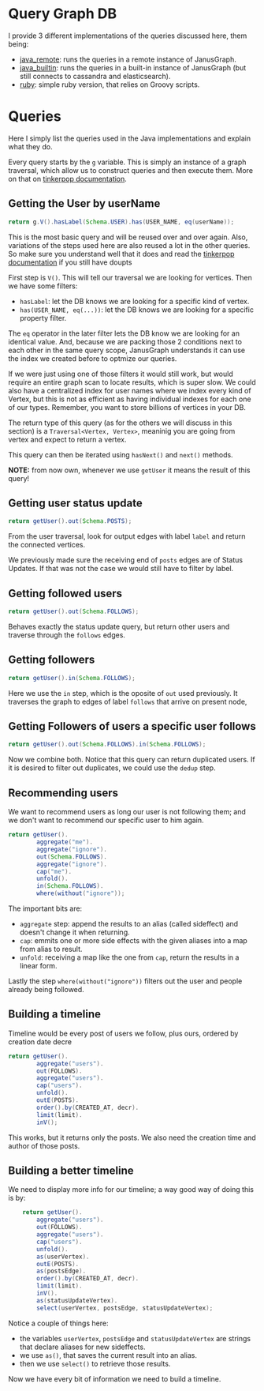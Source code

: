 # Query Graph DB

I provide 3 different implementations of the queries discussed here, them being:


* [java\_remote](java_remote): runs the queries in a remote instance of JanusGraph.
* [java\_builtin](java_builtin): runs the queries in a built-in instance of JanusGraph (but still connects to cassandra and elasticsearch).
* [ruby](ruby): simple ruby version, that relies on Groovy scripts.


# Queries


Here I simply list the queries used in the Java implementations and explain what they do.

Every query starts by the `g` variable. This is simply an instance of a graph traversal, which allow us to construct queries and
then execute them. More on that on [tinkerpop documentation](http://tinkerpop.apache.org/docs/current/reference/).


## Getting the User by userName

```java
return g.V().hasLabel(Schema.USER).has(USER_NAME, eq(userName));
```

This is the most basic query and will be reused over and over again. Also, variations of the steps used here are also reused a lot in the other queries.
So make sure you understand well that it does and read the [tinkerpop documentation](http://tinkerpop.apache.org/docs/current/reference/) if you still have doupts


First step is `V()`. This will tell our traversal we are looking for vertices. Then we have some filters:

* `hasLabel`: let the DB knows we are looking for a specific kind of vertex.
* `has(USER_NAME, eq(...))`: let the DB knows we are looking for a specific property filter.


The `eq` operator in the later filter lets the DB know we are looking for an identical value. And, because we are packing those 2 conditions next to each other in the same query scope, JanusGraph understands it can use the index we created before to optmize our queries.

If we were just using one of those filters it would still work, but would require an entire graph scan to locate results, which is super slow. We could also have a centralized index for user names where we index every kind of Vertex, but this is not as efficient as having individual indexes for each one of our types. Remember, you want to store billions of vertices in your DB.



The return type of this query (as for the others we will discuss in this section) is a `Traversal<Vertex, Vertex>`, meaninig you are going from vertex and expect to return a vertex.

This query can then be iterated using `hasNext()` and `next()` methods.



**NOTE:** from now own, whenever we use `getUser` it means the result of this query!



## Getting user status update

```java
return getUser().out(Schema.POSTS);
```

From the user traversal, look for output edges with label `label` and return
the connected vertices.

We previously made sure the receiving end of `posts` edges are of Status
Updates. If that was not the case we would still have to filter by label.

## Getting followed users

```java
return getUser().out(Schema.FOLLOWS);
```

Behaves exactly the status update query, but return other users and traverse
through the `follows`  edges.

## Getting followers

```java
return getUser().in(Schema.FOLLOWS);
```

Here we use the `in` step, which is the oposite of `out` used previously. It
traverses the graph to edges of label `follows` that arrive on present node,

## Getting Followers of users a specific user follows

```java
return getUser().out(Schema.FOLLOWS).in(Schema.FOLLOWS);
```

Now we combine both. Notice that this query can return duplicated users. If it
is desired to filter out duplicates, we could use the `dedup` step.

## Recommending users

We want to recommend users as long our user is not following them; and we don't want to recommend our specific user to him again.

```java
return getUser().
        aggregate("me").
        aggregate("ignore").
        out(Schema.FOLLOWS).
        aggregate("ignore").
        cap("me").
        unfold().
        in(Schema.FOLLOWS).
        where(without("ignore"));
```


The important bits are:

* `aggregate` step: append the results to an alias (called sideffect) and 
  doesn't change it when returning.
* `cap`: emmits one or more side effects with the given aliases into a map from
  alias to result.
* `unfold`: receiving a map like the one from `cap`, return the results in a
  linear form.

Lastly the step `where(without("ignore"))` filters out the user and people
already being followed.

## Building a timeline

Timeline would be every post of users we follow, plus ours, ordered by creation
date decre

```java
return getUser().
        aggregate("users").
        out(FOLLOWS).
        aggregate("users").
        cap("users").
        unfold().
        outE(POSTS).
        order().by(CREATED_AT, decr).
        limit(limit).
        inV();
```

This works, but it returns only the posts. We also need the creation time and
author of those posts.


## Building a better timeline

We need to display more info for our timeline; a way good way of doing this is
by:

```java
    return getUser().
        aggregate("users").
        out(FOLLOWS).
        aggregate("users").
        cap("users").
        unfold().
        as(userVertex).
        outE(POSTS).
        as(postsEdge).
        order().by(CREATED_AT, decr).
        limit(limit).
        inV().
        as(statusUpdateVertex).
        select(userVertex, postsEdge, statusUpdateVertex);
```


Notice a couple of things here:

* the variables `userVertex`, `postsEdge` and `statusUpdateVertex` are strings
  that declare aliases for new sideffects.
* we use `as()`, that saves the current result into an alias.
* then we use `select()` to retrieve those results.

Now we have every bit of information we need to build a timeline.
